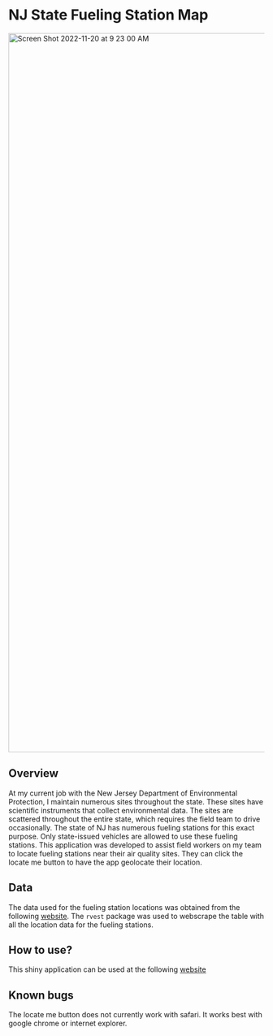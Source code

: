 # NJ State Fueling Station Map
<img width="1416" alt="Screen Shot 2022-11-20 at 9 23 00 AM" src="https://user-images.githubusercontent.com/36116239/202907571-06b717bc-3e00-4683-9bb6-afd18d865b9f.png">

## Overview
At my current job with the New Jersey Department of Environmental Protection, I maintain numerous sites throughout the state. 
These sites  have scientific instruments that collect environmental data. The sites are scattered throughout the entire state, which requires the 
field team to drive occasionally. The state of NJ has numerous fueling stations for this exact purpose. Only state-issued vehicles are allowed to use 
these fueling stations. This application was developed to assist field workers on my team to locate fueling stations near their air quality sites. 
They can click the locate me button to have the app geolocate their location.
## Data 
The data used for the fueling station locations was obtained from the following
[website](https://www.nj.gov/treasury/administration/statewide-support/motor-fuel-locations.shtml). The ```rvest``` package was used to webscrape the table
with all the location data for the fueling stations.

## How to use?
This shiny application can be used at the following [website](https://kzolea695.shinyapps.io/NJ_State_Fueling_Stations_Map/)

## Known bugs
The locate me button does not currently work with safari. It works best with google chrome or internet explorer.
